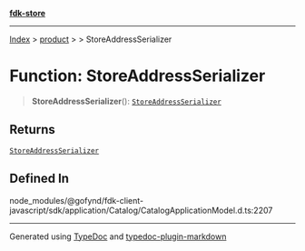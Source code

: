 [**fdk-store**](../../../README.md)
***

[Index](../../../API.md) > [product](../../README.md) > [<internal>](../README.md) > StoreAddressSerializer

# Function: StoreAddressSerializer

> **StoreAddressSerializer**(): [`StoreAddressSerializer`](../type-aliases/type-alias.StoreAddressSerializer.md)

## Returns

[`StoreAddressSerializer`](../type-aliases/type-alias.StoreAddressSerializer.md)

## Defined In

node\_modules/@gofynd/fdk-client-javascript/sdk/application/Catalog/CatalogApplicationModel.d.ts:2207

***
Generated using [TypeDoc](https://typedoc.org/) and [typedoc-plugin-markdown](https://www.npmjs.com/package/typedoc-plugin-markdown)
